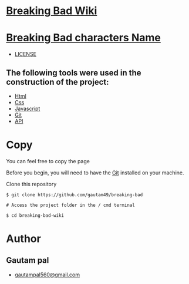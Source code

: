 # [Breaking Bad Wiki](https://gautam49.github.io/breaking-bad-wiki/)
# [Breaking Bad characters Name](https://gautam49.github.io/breaking-bad/)

- [LICENSE](https://github.com/gautam49/breaking-bad-wiki/blob/main/LICENSE)

## The following tools were used in the construction of the project:

- [Html](https://developer.mozilla.org/pt-BR/docs/Web/HTML)
- [Css](https://developer.mozilla.org/pt-BR/docs/Web/Css)
- [Javascript](https://developer.mozilla.org/pt-BR/docs/Web/Javascript)
- [Git](https://git-scm.com/)
- [API](https://breakingbadapi.com/)

# Copy
You can feel free to copy the page

Before you begin, you will need to have the [Git](https://git-scm.com) installed on your machine.

Clone this repository

```
$ git clone https://github.com/gautam49/breaking-bad

# Access the project folder in the / cmd terminal

$ cd breaking-bad-wiki
```
# Author
## Gautam pal


- [gautampal560@gmail.com](mailto:gautampal560@gmail.com)

